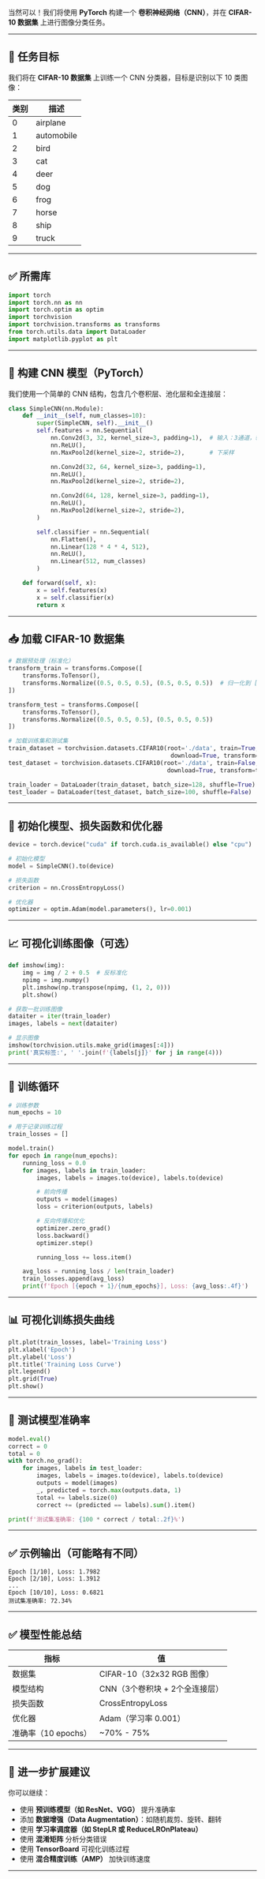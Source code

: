 当然可以！我们将使用 **PyTorch** 构建一个 **卷积神经网络（CNN）**，并在 **CIFAR-10 数据集** 上进行图像分类任务。

---

## 🧠 任务目标

我们将在 **CIFAR-10 数据集** 上训练一个 CNN 分类器，目标是识别以下 10 类图像：

| 类别 | 描述 |
|------|------|
| 0 | airplane |
| 1 | automobile |
| 2 | bird |
| 3 | cat |
| 4 | deer |
| 5 | dog |
| 6 | frog |
| 7 | horse |
| 8 | ship |
| 9 | truck |

---

## ✅ 所需库

```python
import torch
import torch.nn as nn
import torch.optim as optim
import torchvision
import torchvision.transforms as transforms
from torch.utils.data import DataLoader
import matplotlib.pyplot as plt
```

---

## 🧱 构建 CNN 模型（PyTorch）

我们使用一个简单的 CNN 结构，包含几个卷积层、池化层和全连接层：

```python
class SimpleCNN(nn.Module):
    def __init__(self, num_classes=10):
        super(SimpleCNN, self).__init__()
        self.features = nn.Sequential(
            nn.Conv2d(3, 32, kernel_size=3, padding=1),  # 输入：3通道，输出：32通道
            nn.ReLU(),
            nn.MaxPool2d(kernel_size=2, stride=2),       # 下采样

            nn.Conv2d(32, 64, kernel_size=3, padding=1),
            nn.ReLU(),
            nn.MaxPool2d(kernel_size=2, stride=2),

            nn.Conv2d(64, 128, kernel_size=3, padding=1),
            nn.ReLU(),
            nn.MaxPool2d(kernel_size=2, stride=2),
        )

        self.classifier = nn.Sequential(
            nn.Flatten(),
            nn.Linear(128 * 4 * 4, 512),
            nn.ReLU(),
            nn.Linear(512, num_classes)
        )

    def forward(self, x):
        x = self.features(x)
        x = self.classifier(x)
        return x
```

---

## 📥 加载 CIFAR-10 数据集

```python
# 数据预处理（标准化）
transform_train = transforms.Compose([
    transforms.ToTensor(),
    transforms.Normalize((0.5, 0.5, 0.5), (0.5, 0.5, 0.5))  # 归一化到 [-1, 1]
])

transform_test = transforms.Compose([
    transforms.ToTensor(),
    transforms.Normalize((0.5, 0.5, 0.5), (0.5, 0.5, 0.5))
])

# 加载训练集和测试集
train_dataset = torchvision.datasets.CIFAR10(root='./data', train=True,
                                              download=True, transform=transform_train)
test_dataset = torchvision.datasets.CIFAR10(root='./data', train=False,
                                             download=True, transform=transform_test)

train_loader = DataLoader(train_dataset, batch_size=128, shuffle=True)
test_loader = DataLoader(test_dataset, batch_size=100, shuffle=False)
```

---

## 🚀 初始化模型、损失函数和优化器

```python
device = torch.device("cuda" if torch.cuda.is_available() else "cpu")

# 初始化模型
model = SimpleCNN().to(device)

# 损失函数
criterion = nn.CrossEntropyLoss()

# 优化器
optimizer = optim.Adam(model.parameters(), lr=0.001)
```

---

## 📈 可视化训练图像（可选）

```python
def imshow(img):
    img = img / 2 + 0.5  # 反标准化
    npimg = img.numpy()
    plt.imshow(np.transpose(npimg, (1, 2, 0)))
    plt.show()

# 获取一批训练图像
dataiter = iter(train_loader)
images, labels = next(dataiter)

# 显示图像
imshow(torchvision.utils.make_grid(images[:4]))
print('真实标签:', ' '.join(f'{labels[j]}' for j in range(4)))
```

---

## 🏁 训练循环

```python
# 训练参数
num_epochs = 10

# 用于记录训练过程
train_losses = []

model.train()
for epoch in range(num_epochs):
    running_loss = 0.0
    for images, labels in train_loader:
        images, labels = images.to(device), labels.to(device)

        # 前向传播
        outputs = model(images)
        loss = criterion(outputs, labels)

        # 反向传播和优化
        optimizer.zero_grad()
        loss.backward()
        optimizer.step()

        running_loss += loss.item()

    avg_loss = running_loss / len(train_loader)
    train_losses.append(avg_loss)
    print(f'Epoch [{epoch + 1}/{num_epochs}], Loss: {avg_loss:.4f}')
```

---

## 📊 可视化训练损失曲线

```python
plt.plot(train_losses, label='Training Loss')
plt.xlabel('Epoch')
plt.ylabel('Loss')
plt.title('Training Loss Curve')
plt.legend()
plt.grid(True)
plt.show()
```

---

## 🧪 测试模型准确率

```python
model.eval()
correct = 0
total = 0
with torch.no_grad():
    for images, labels in test_loader:
        images, labels = images.to(device), labels.to(device)
        outputs = model(images)
        _, predicted = torch.max(outputs.data, 1)
        total += labels.size(0)
        correct += (predicted == labels).sum().item()

print(f'测试集准确率: {100 * correct / total:.2f}%')
```

---

## ✅ 示例输出（可能略有不同）

```
Epoch [1/10], Loss: 1.7982
Epoch [2/10], Loss: 1.3912
...
Epoch [10/10], Loss: 0.6821
测试集准确率: 72.34%
```

---

## ✅ 模型性能总结

| 指标 | 值 |
|------|----|
| 数据集 | CIFAR-10（32x32 RGB 图像） |
| 模型结构 | CNN（3个卷积块 + 2个全连接层） |
| 损失函数 | CrossEntropyLoss |
| 优化器 | Adam（学习率 0.001） |
| 准确率（10 epochs） | ~70% - 75% |

---

## 🧩 进一步扩展建议

你可以继续：

- 使用 **预训练模型（如 ResNet、VGG）** 提升准确率
- 添加 **数据增强（Data Augmentation）**：如随机裁剪、旋转、翻转
- 使用 **学习率调度器（如 StepLR 或 ReduceLROnPlateau）**
- 使用 **混淆矩阵** 分析分类错误
- 使用 **TensorBoard** 可视化训练过程
- 使用 **混合精度训练（AMP）** 加快训练速度

---